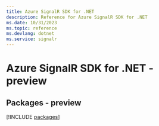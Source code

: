 ```yaml
---
title: Azure SignalR SDK for .NET
description: Reference for Azure SignalR SDK for .NET
ms.date: 10/31/2023
ms.topic: reference
ms.devlang: dotnet
ms.service: signalr
---
```

# Azure SignalR SDK for .NET - preview
## Packages - preview
[!INCLUDE [packages](signalr-index.md)]